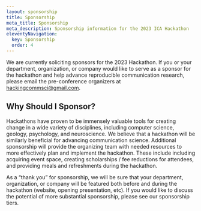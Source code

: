 ```yaml
---
layout: sponsorship
title: Sponsorship
meta_title: Sponsorship
meta_description: Sponsorship information for the 2023 ICA Hackathon
eleventyNavigation:
  key: Sponsorship
  order: 4
---
```


We are currently soliciting sponsors for the 2023 Hackathon. If you or your department, organization, or company would like to serve as a sponsor for the hackathon and help advance reproducible communication research, please email the pre-conference organizers at [hackingcommsci@gmail.com](mailto:hackingcommsci@gmail.com).

## Why Should I Sponsor?

Hackathons have proven to be immensely valuable tools for creating change in a wide variety of disciplines, including computer science, geology, psychology, and neuroscience. We believe that a hackathon will be similarly beneficial for advancing communication science. Additional sponsorship will provide the organizing team with needed resources to more effectively plan and implement the hackathon. These include including acquiring event space, creating scholarships / fee reductions for attendees, and providing meals and refreshments during the hackathon.

As a “thank you” for sponsorship, we will be sure that your department, organization, or company will be featured both before and during the hackathon (website, opening presentation, etc). If you would like to discuss the potential of more substantial sponsorship, please see our sponsorship tiers.

